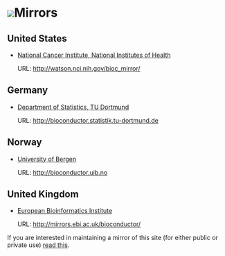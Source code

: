 ![](/images/icons/magnifier.gif)Mirrors
=======================================

United States
-------------

* [National Cancer Institute, National Institutes of Health](http://nci.nih.gov/)
  
  URL: <http://watson.nci.nih.gov/bioc_mirror/>

Germany
-------

* [Department of Statistics, TU Dortmund](http://www.statistik.tu-dortmund.de/)
  
  URL: <http://bioconductor.statistik.tu-dortmund.de>

Norway
------

* [University of Bergen](http://www.uib.no)
  
  URL: <http://bioconductor.uib.no>


United Kingdom
------

* [European Bioinformatics Institute](http://www.ebi.ac.uk/)

  URL: <http://mirrors.ebi.ac.uk/bioconductor/>


If you are interested in maintaining a mirror of this site (for either
public or private use) [read this](mirror-how-to/).
